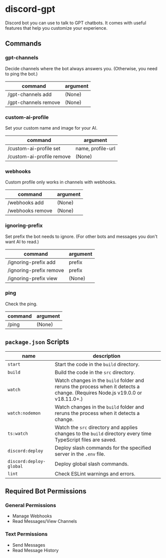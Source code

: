 # discord-gpt
Discord bot you can use to talk to GPT chatbots. It comes with useful features that help you customize your experience.

## Commands
### gpt-channels
Decide channels where the bot always answers you.
(Otherwise, you need to ping the bot.)

| command              | argument |
| -------------------- | -------- |
| /gpt-channels add    | (None)   |
| /gpt-channels remove | (None)   |

### custom-ai-profile
Set your custom name and image for your AI.

| command                   | argument          | 
| ------------------------- | ----------------- |
| /custom-ai-profile set    | name, profile-url |
| /custom-ai-profile remove | (None)            |

### webhooks
Custom profile only works in channels with webhooks.

| command          | argument |
| ---------------- | -------- |
| /webhooks add    | (None)   |
| /webhooks remove | (None)   |

### ignoring-prefix
Set prefix the bot needs to ignore. (For other bots and messages you don't want AI to read.)

| command                 | argument |
| ----------------------- | -------- |
| /ignoring-prefix add    | prefix   |
| /ignoring-prefix remove | prefix   |
| /ignoring-prefix view   | (None)   |

### ping
Check the ping.

| command | argument |
| ------- | -------- |
| /ping   | (None)   |


## `package.json` Scripts
| name                    | description                                                                                                                   |
| ----------------------- | ----------------------------------------------------------------------------------------------------------------------------- |
| `start`                 | Start the code in the `build` directory.                                                                                      |
| `build`                 | Build the code in the `src` directory.                                                                                        |
| `watch`                 | Watch changes in the `build` folder and reruns the process when it detects a change. (Requires Node.js v19.0.0 or v18.11.0+.) |
| `watch:nodemon`         | Watch changes in the `build` folder and reruns the process when it detects a change.                                          |
| `ts:watch`              | Watch the `src` directory and applies changes to the `build` directory every time TypeScript files are saved.                 |
| `discord:deploy`        | Deploy slash commands for the specified server in the `.env` file.                                                            |
| `discord:deploy-global` | Deploy global slash commands.                                                                                                 |
| `lint`                  | Check ESLint warnings and errors.                                                                                             |


## Required Bot Permissions
### General Permissions
- Manage Webhooks
- Read Messages/View Channels

### Text Permissions
- Send Messages
- Read Message History